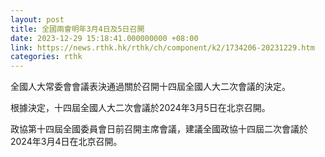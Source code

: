 ```yaml
---
layout: post
title: 全國兩會明年3月4日及5日召開
date: 2023-12-29 15:18:41.000000000 +08:00
link: https://news.rthk.hk/rthk/ch/component/k2/1734206-20231229.htm
categories: rthk
---
```


全國人大常委會會議表決通過關於召開十四屆全國人大二次會議的決定。

根據決定，十四屆全國人大二次會議於2024年3月5日在北京召開。

政協第十四屆全國委員會日前召開主席會議，建議全國政協十四屆二次會議於2024年3月4日在北京召開。
